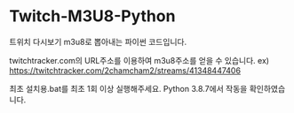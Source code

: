 # Twitch-M3U8-Python
트위치 다시보기 m3u8로 뽑아내는 파이썬 코드입니다.

twitchtracker.com의 URL주소를 이용하여 m3u8주소를 얻을 수 있습니다.
ex) https://twitchtracker.com/2chamcham2/streams/41348447406

최초 설치용.bat를 최초 1회 이상 실행해주세요.
Python 3.8.7에서 작동을 확인하였습니다.
